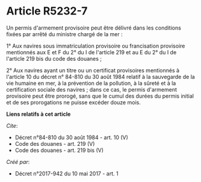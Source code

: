 # Article R5232-7

Un permis d'armement provisoire peut être délivré dans les conditions fixées par arrêté du ministre chargé de la mer :

1° Aux navires sous immatriculation provisoire ou francisation provisoire mentionnés aux E et F du 2° du I de l'article 219
et au E du 2° du I de l'article 219 bis du code des douanes ;

2° Aux navires ayant un titre ou un certificat provisoires mentionnés à l'article 10 du décret n° 84-810 du 30 août 1984
relatif à la sauvegarde de la vie humaine en mer, à la prévention de la pollution, à la sûreté et à la certification sociale
des navires ; dans ce cas, le permis d'armement provisoire peut être prorogé, sans que le cumul des durées du permis initial
et de ses prorogations ne puisse excéder douze mois.

**Liens relatifs à cet article**

_Cite_:

  - Décret n°84-810 du 30 août 1984 - art. 10 (V)
  - Code des douanes - art. 219 (V)
  - Code des douanes - art. 219 bis (V)

_Créé par_:

  - Décret n°2017-942 du 10 mai 2017 - art. 1
